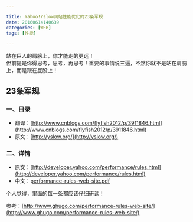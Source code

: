 ```yaml
---

title: Yahoo!Yslow网站性能优化的23条军规
date: 20160614140639
categories: [WEB]
tags: [性能]

---
```


站在巨人的肩膀上，你才能走的更远！   
但前提是你得思考，思考，再思考！重要的事情说三遍，不然你就不是站在肩膀上，而是跟在屁股上！

## 23条军规

### 一、目录

* 翻译：[http://www.cnblogs.com/flyfish2012/p/3911846.html](http://www.cnblogs.com/flyfish2012/p/3911846.html)
* 原文：[http://yslow.org/](http://yslow.org/)

### 二、详情

* 原文：[http://developer.yahoo.com/performance/rules.html](http://developer.yahoo.com/performance/rules.html)
* 中文：[performance-rules-web-site.pdf](http://www.ghugo.com/wp-content/uploads/2010/09/performance-rules-web-site.zip)

个人觉得，里面的每一条都应该仔细研读！

参考：[http://www.ghugo.com/performance-rules-web-site/](http://www.ghugo.com/performance-rules-web-site/)